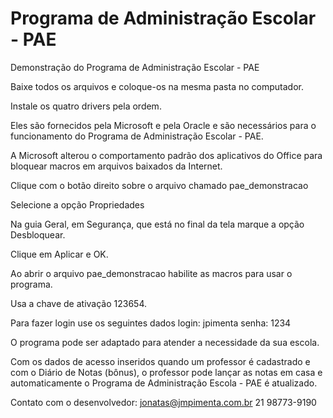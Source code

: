 # Programa de Administração Escolar - PAE

Demonstração do Programa de Administração Escolar - PAE

Baixe todos os arquivos e coloque-os na mesma pasta no computador.

Instale os quatro drivers pela ordem.

Eles são fornecidos pela Microsoft e pela Oracle e são necessários para o funcionamento do Programa de Administração Escolar - PAE.

A Microsoft alterou o comportamento padrão dos aplicativos do Office para bloquear macros em arquivos baixados da Internet.

Clique com o botão direito sobre o arquivo chamado pae_demonstracao

Selecione a opção Propriedades

Na guia Geral, em Segurança, que está no final da tela marque a opção Desbloquear.

Clique em Aplicar e OK.

Ao abrir o arquivo pae_demonstracao habilite as macros para usar o programa.

Usa a chave de ativação 123654.

Para fazer login use os seguintes dados
login: jpimenta
senha: 1234

O programa pode ser adaptado para atender a necessidade da sua escola.

Com os dados de acesso inseridos quando um professor é cadastrado e com o Diário de Notas (bônus), o professor pode lançar as notas em casa e automaticamente o Programa de Administração Escola - PAE é atualizado.

Contato com o desenvolvedor:
jonatas@jmpimenta.com.br
21 98773-9190
